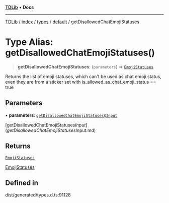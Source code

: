 [**TDLib**](../../../../../../README.md) • **Docs**

***

[TDLib](../../../../../../modules.md) / [index](../../../../../README.md) / [types](../../../README.md) / [default](../README.md) / getDisallowedChatEmojiStatuses

# Type Alias: getDisallowedChatEmojiStatuses()

> **getDisallowedChatEmojiStatuses**: (`parameters`) => [`EmojiStatuses`](EmojiStatuses-1.md)

Returns the list of emoji statuses, which can't be used as chat emoji status, even they are from a sticker set with is_allowed_as_chat_emoji_status == true

## Parameters

• **parameters**: [`getDisallowedChatEmojiStatuses$Input`](getDisallowedChatEmojiStatuses$Input.md)

[getDisallowedChatEmojiStatuses$Input](getDisallowedChatEmojiStatuses$Input.md)

## Returns

[`EmojiStatuses`](EmojiStatuses-1.md)

[EmojiStatuses](EmojiStatuses-1.md)

## Defined in

dist/generated/types.d.ts:91128
